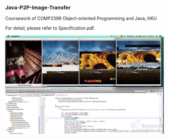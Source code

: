 ### Java-P2P-Image-Transfer
Coursework of COMP2396 Object-oriented Programming and Java, HKU  

For detail, please refer to Specification.pdf.

![P2P Image Transfer](sample.JPG)
